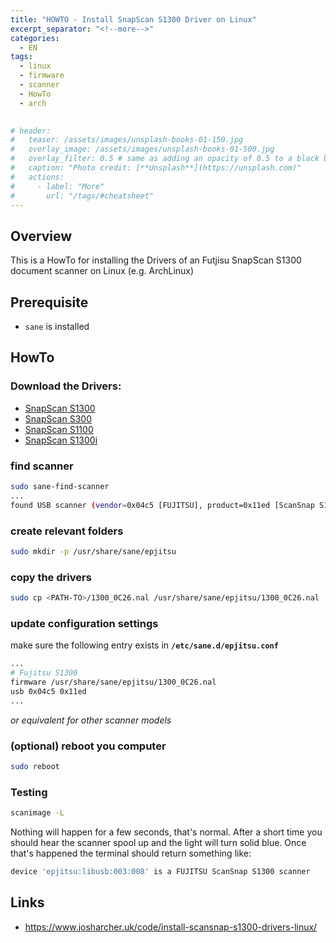 ```yaml
---
title: "HOWTO - Install SnapScan S1300 Driver on Linux"
excerpt_separator: "<!--more-->"
categories:
  - EN
tags:
  - linux
  - firmware
  - scanner
  - HowTo
  - arch
 

# header:
#   teaser: /assets/images/unsplash-books-01-150.jpg
#   overlay_image: /assets/images/unsplash-books-01-500.jpg
#   overlay_filter: 0.5 # same as adding an opacity of 0.5 to a black background
#   caption: "Photo credit: [**Unsplash**](https://unsplash.com)"
#   actions:
#     - label: "More"
#       url: "/tags/#cheatsheet"
---
```

## Overview
This is a HowTo for installing the Drivers of an Futjisu SnapScan S1300 document scanner on Linux (e.g. ArchLinux)

## Prerequisite
* `sane` is installed

## HowTo

### Download the Drivers:
* [SnapScan S1300](https://web.archive.org/web/20181216071420/https://www.josharcher.uk/static/files/2016/10/1300_0C26.nal)
* [SnapScan S300](https://web.archive.org/web/20181216071420/https://www.josharcher.uk/static/files/2016/10/300_0C00.nal)
* [SnapScan S1100](https://web.archive.org/web/20181216071420/https://www.josharcher.uk/static/files/2016/10/1100_0A00.nal)
* [SnapScan S1300i](https://web.archive.org/web/20181216071420/https://www.josharcher.uk/static/files/2016/10/1300i_0D12.nal)

### find scanner
```bash
sudo sane-find-scanner
...
found USB scanner (vendor=0x04c5 [FUJITSU], product=0x11ed [ScanSnap S1300]) at libusb:003:010
```

### create relevant folders
```bash
sudo mkdir -p /usr/share/sane/epjitsu
```

### copy the drivers
```bash
sudo cp <PATH-TO>/1300_0C26.nal /usr/share/sane/epjitsu/1300_0C26.nal
```

### update configuration settings
make sure the following entry exists in **`/etc/sane.d/epjitsu.conf`**
```bash
...
# Fujitsu S1300
firmware /usr/share/sane/epjitsu/1300_0C26.nal
usb 0x04c5 0x11ed
...
```
*or equivalent for other scanner models*


### (optional) reboot you computer
```bash
sudo reboot
```

### Testing
```bash
scanimage -L
```
Nothing will happen for a few seconds, that's normal. After a short time you should hear the scanner spool up and the light will turn solid blue. Once that's happened the terminal should return something like:
```bash
device 'epjitsu:libusb:003:008' is a FUJITSU ScanSnap S1300 scanner
```


## Links
* https://www.josharcher.uk/code/install-scansnap-s1300-drivers-linux/